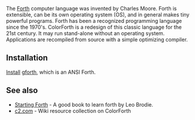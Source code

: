 The [Forth](http://colorforth.com/) computer language was invented by Charles Moore. Forth is extensible, can be its own operating system (OS), and in general makes tiny powerful programs. Forth has been a recognized programming language since the 1970's. ColorForth is a redesign of this classic language for the 21st century. It may run stand-alone without an operating system. Applications are recompiled from source with a simple optimizing compiler.

## Installation

[Install](/index.php/Install "Install") [gforth](https://aur.archlinux.org/packages/gforth/), which is an ANSI Forth.

## See also

*   [Starting Forth](http://home.iae.nl/users/mhx/sf.html) - A good book to learn forth by Leo Brodie.
*   [c2.com](http://c2.com/cgi/wiki?ColorForth) - Wiki resource collection on ColorForth